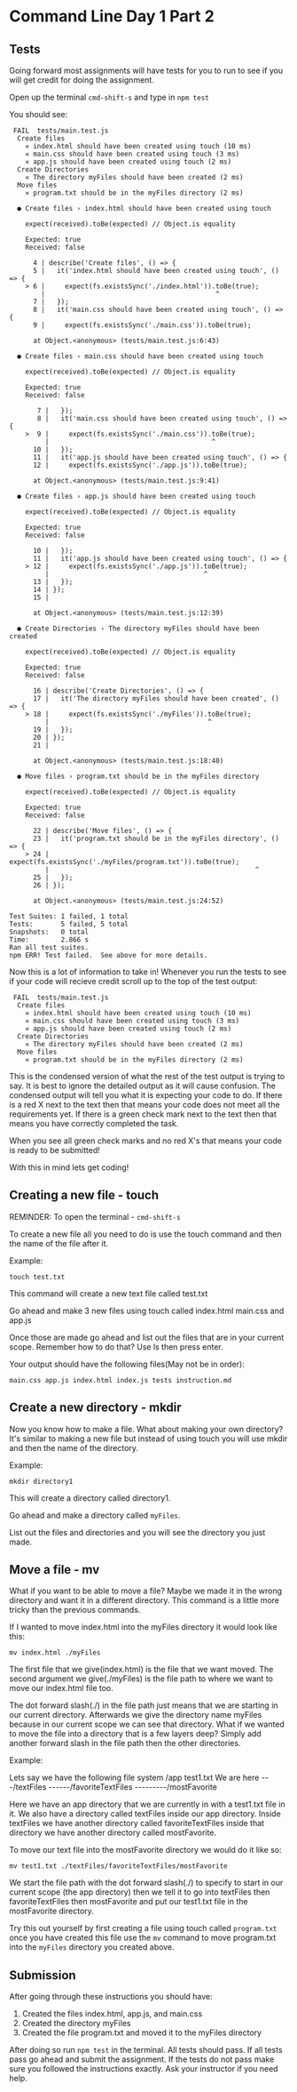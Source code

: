 # Command Line Day 1 Part 2

## Tests

Going forward most assignments will have tests for you to run to see if you will get credit for doing the assignment.

Open up the terminal `cmd-shift-s` and type in `npm test`

You should see:
```
 FAIL  tests/main.test.js
  Create files
    ✕ index.html should have been created using touch (10 ms)
    ✕ main.css should have been created using touch (3 ms)
    ✕ app.js should have been created using touch (2 ms)
  Create Directories
    ✕ The directory myFiles should have been created (2 ms)
  Move files
    ✕ program.txt should be in the myFiles directory (2 ms)

  ● Create files › index.html should have been created using touch

    expect(received).toBe(expected) // Object.is equality

    Expected: true
    Received: false

      4 | describe('Create files', () => {
      5 |   it('index.html should have been created using touch', () => {
    > 6 |     expect(fs.existsSync('./index.html')).toBe(true);
        |                                           ^
      7 |   });
      8 |   it('main.css should have been created using touch', () => {
      9 |     expect(fs.existsSync('./main.css')).toBe(true);

      at Object.<anonymous> (tests/main.test.js:6:43)

  ● Create files › main.css should have been created using touch

    expect(received).toBe(expected) // Object.is equality

    Expected: true
    Received: false

       7 |   });
       8 |   it('main.css should have been created using touch', () => {
    >  9 |     expect(fs.existsSync('./main.css')).toBe(true);
         |                                         ^
      10 |   });
      11 |   it('app.js should have been created using touch', () => {
      12 |     expect(fs.existsSync('./app.js')).toBe(true);

      at Object.<anonymous> (tests/main.test.js:9:41)

  ● Create files › app.js should have been created using touch

    expect(received).toBe(expected) // Object.is equality

    Expected: true
    Received: false

      10 |   });
      11 |   it('app.js should have been created using touch', () => {
    > 12 |     expect(fs.existsSync('./app.js')).toBe(true);
         |                                       ^
      13 |   });
      14 | });
      15 | 

      at Object.<anonymous> (tests/main.test.js:12:39)

  ● Create Directories › The directory myFiles should have been created

    expect(received).toBe(expected) // Object.is equality

    Expected: true
    Received: false

      16 | describe('Create Directories', () => {
      17 |   it('The directory myFiles should have been created', () => {
    > 18 |     expect(fs.existsSync('./myFiles')).toBe(true);
         |                                        ^
      19 |   });
      20 | });
      21 | 

      at Object.<anonymous> (tests/main.test.js:18:40)

  ● Move files › program.txt should be in the myFiles directory

    expect(received).toBe(expected) // Object.is equality

    Expected: true
    Received: false

      22 | describe('Move files', () => {
      23 |   it('program.txt should be in the myFiles directory', () => {
    > 24 |     expect(fs.existsSync('./myFiles/program.txt')).toBe(true);
         |                                                    ^
      25 |   });
      26 | });

      at Object.<anonymous> (tests/main.test.js:24:52)

Test Suites: 1 failed, 1 total
Tests:       5 failed, 5 total
Snapshots:   0 total
Time:        2.866 s
Ran all test suites.
npm ERR! Test failed.  See above for more details.
```
Now this is a lot of information to take in! Whenever you run the tests to see if your code will recieve credit scroll up to the top of the test output:
```
 FAIL  tests/main.test.js
  Create files
    ✕ index.html should have been created using touch (10 ms)
    ✕ main.css should have been created using touch (3 ms)
    ✕ app.js should have been created using touch (2 ms)
  Create Directories
    ✕ The directory myFiles should have been created (2 ms)
  Move files
    ✕ program.txt should be in the myFiles directory (2 ms)
```

This is the condensed version of what the rest of the test output is trying to say. It is best to ignore the detailed output as it will cause confusion. The condensed output will tell you what it is expecting your code to do. If there is a red X next to the text then that means your code does not meet all the requirements yet. If there is a green check mark next to the text then that means you have correctly completed the task.

When you see all green check marks and no red X's that means your code is ready to be submitted!

With this in mind lets get coding!

## Creating a new file - touch

REMINDER: To open the terminal - `cmd-shift-s`

To create a new file all you need to do is use the touch command and then the name of the file after it.

Example:

```
touch test.txt
```

This command will create a new text file called test.txt

Go ahead and make 3 new files using touch called index.html main.css and app.js

Once those are made go ahead and list out the files that are in your current scope. Remember how to do that? Use ls then press enter.

Your output should have the following files(May not be in order):

`main.css app.js index.html index.js tests instruction.md`

## Create a new directory - mkdir

Now you know how to make a file. What about making your own directory? It's similar to making a new file but instead of using touch you will use mkdir and then the name of the directory.

Example:

```
mkdir directory1
```

This will create a directory called directory1.

Go ahead and make a directory called `myFiles`.

List out the files and directories and you will see the directory you just made.

## Move a file - mv

What if you want to be able to move a file? Maybe we made it in the wrong directory and want it in a different directory. This command is a little more tricky than the previous commands.

If I wanted to move index.html into the myFiles directory it would look like this:

```
mv index.html ./myFiles
```

The first file that we give(index.html) is the file that we want moved. The second argument we give(./myFiles) is the file path to where we want to move our index.html file too.

The dot forward slash(./) in the file path just means that we are starting in our current directory. Afterwards we give the directory name myFiles because in our current scope we can see that directory. What if we wanted to move the file into a directory that is a few layers deep? Simply add another forward slash in the file path then the other directories.

Example:

Lets say we have the following file system
/app test1.txt We are here
---/textFiles
------/favoriteTextFiles
---------/mostFavorite

Here we have an app directory that we are currently in with a test1.txt file in it. We also have a directory called textFiles inside our app directory. Inside textFiles we have another directory called favoriteTextFiles inside that directory we have another directory called mostFavorite.

To move our text file into the mostFavorite directory we would do it like so:

```
mv test1.txt ./textFiles/favoriteTextFiles/mostFavorite
```

We start the file path with the dot forward slash(./) to specify to start in our current scope (the app directory) then we tell it to go into textFiles then favoriteTextFiles then mostFavorite and put our test1.txt file in the mostFavorite directory.

Try this out yourself by first creating a file using touch called `program.txt` once you have created this file use the `mv` command to move program.txt into the `myFiles` directory you created above.

## Submission

After going through these instructions you should have:
1) Created the files index.html, app.js, and main.css
2) Created the directory myFiles
3) Created the file program.txt and moved it to the myFiles directory

After doing so run `npm test` in the terminal. All tests should pass. If all tests pass go ahead and submit the assignment. If the tests do not pass make sure you followed the instructions exactly. Ask your instructor if you need help.